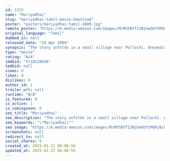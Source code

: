 ```yaml
---
id: 1315
name: "Mariyadhai"
slug: "mariyadhai-tamil-movie-download"
poster: "posters/mariyadhai-tamil-2009.jpg"
remote_poster: "https://m.media-amazon.com/images/M/MV5BYTI2NjUwOGYtMGRjNi00NTEzLWI3ZjAtNWQzNjVhMDNiYTM2XkEyXkFqcGc@._V1_SX300.jpg"
original_language: "Tamil"
dubbed_in: null
released_date: "24 Apr 2009"
synopsis: "The story unfolds in a small village near Pollachi. Annamalai (senior Vijayakanth) leads a contended life with his wife Alamelu (Ambika), his daughter Sumathy (Ammu) and his son Pichai (junior Vijayakanth)."
type: "movie"
rating: "N/A"
imdbid: "tt10128026"
tmdbid: null
views: 0
likes: 0
dislikes: 0
author_id: 1
trailer_url: null
runtime: "N/A"
is_featured: 0
is_active: 1
is_comingsoon: 0
seo_title: "Mariyadhai"
seo_description: "The story unfolds in a small village near Pollachi. Annamalai (senior Vijayakanth) leads a contended life with his wife Alamelu (Ambika), his daughter Sumathy (Ammu) and his son Pichai (junior Vijayakanth)."
seo_keywords: "\"Mariyadhai\""
seo_image: "https://m.media-amazon.com/images/M/MV5BYTI2NjUwOGYtMGRjNi00NTEzLWI3ZjAtNWQzNjVhMDNiYTM2XkEyXkFqcGc@._V1_SX300.jpg"
screenshots: null
redirect_to: null
social_shares: 0
created_at: 2025-03-22 08:06:56
updated_at: 2025-03-22 08:06:56
---
```


